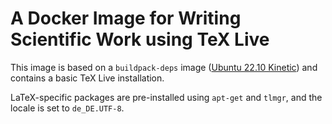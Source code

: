 # A Docker Image for Writing Scientific Work using TeX Live

This image is based on a `buildpack-deps` image ([Ubuntu 22.10 Kinetic](https://hub.docker.com/layers/library/buildpack-deps/kinetic-curl/images/sha256-4f07626230eb88038d29415ea16d352ce8bae03f6e7bf2279a03e173f2f7032d)) and contains a basic TeX Live installation.

LaTeX-specific packages are pre-installed using `apt-get` and `tlmgr`, and the locale is set to `de_DE.UTF-8`.
